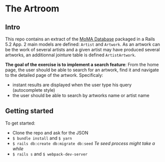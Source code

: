 # The Artroom

## Intro

This repo contains an extract of the [MoMA Database](https://github.com/MuseumofModernArt/collection) packaged in a Rails 5.2 App. 2 main models are defined: `Artist` and `Artwork`. As an artwork can be the work of several artists and a given artist may have produced several artworks, an additionnal jointure table is defined `ArtistArtwork`.

**The goal of the exercise is to implement a search feature**: From the home page, the user should be able to search for an artwork, find it and navigate to the detailed page of the artwork. Specificaly:

- instant results are displayed when the user type his query (autocomplete style)
- the user should be able to search by artworks name or artist name

## Getting started

To get started:

- Clone the repo and ask for the JSON
- `$ bundle install` and `$ yarn`
- `$ rails db:create db:migrate db:seed` _Te seed process might take a while_
- `$ rails s` and `$ webpack-dev-server`


